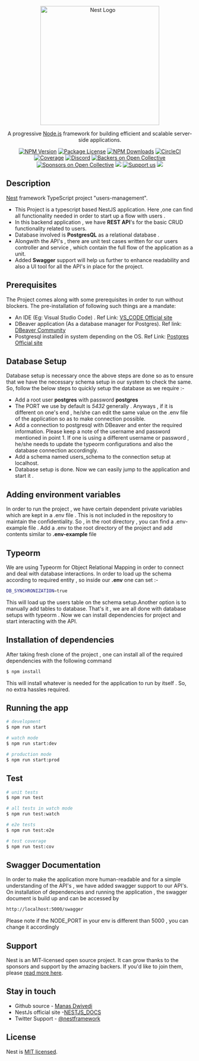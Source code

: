 <p align="center">
  <a href="http://nestjs.com/" target="blank"><img src="https://nestjs.com/img/logo_text.svg" width="320" alt="Nest Logo" /></a>
</p>

[circleci-image]: https://img.shields.io/circleci/build/github/nestjs/nest/master?token=abc123def456
[circleci-url]: https://circleci.com/gh/nestjs/nest

  <p align="center">A progressive <a href="http://nodejs.org" target="_blank">Node.js</a> framework for building efficient and scalable server-side applications.</p>
    <p align="center">
<a href="https://www.npmjs.com/~nestjscore" target="_blank"><img src="https://img.shields.io/npm/v/@nestjs/core.svg" alt="NPM Version" /></a>
<a href="https://www.npmjs.com/~nestjscore" target="_blank"><img src="https://img.shields.io/npm/l/@nestjs/core.svg" alt="Package License" /></a>
<a href="https://www.npmjs.com/~nestjscore" target="_blank"><img src="https://img.shields.io/npm/dm/@nestjs/common.svg" alt="NPM Downloads" /></a>
<a href="https://circleci.com/gh/nestjs/nest" target="_blank"><img src="https://img.shields.io/circleci/build/github/nestjs/nest/master" alt="CircleCI" /></a>
<a href="https://coveralls.io/github/nestjs/nest?branch=master" target="_blank"><img src="https://coveralls.io/repos/github/nestjs/nest/badge.svg?branch=master#9" alt="Coverage" /></a>
<a href="https://discord.gg/G7Qnnhy" target="_blank"><img src="https://img.shields.io/badge/discord-online-brightgreen.svg" alt="Discord"/></a>
<a href="https://opencollective.com/nest#backer" target="_blank"><img src="https://opencollective.com/nest/backers/badge.svg" alt="Backers on Open Collective" /></a>
<a href="https://opencollective.com/nest#sponsor" target="_blank"><img src="https://opencollective.com/nest/sponsors/badge.svg" alt="Sponsors on Open Collective" /></a>
  <a href="https://paypal.me/kamilmysliwiec" target="_blank"><img src="https://img.shields.io/badge/Donate-PayPal-ff3f59.svg"/></a>
    <a href="https://opencollective.com/nest#sponsor"  target="_blank"><img src="https://img.shields.io/badge/Support%20us-Open%20Collective-41B883.svg" alt="Support us"></a>
  <a href="https://twitter.com/nestframework" target="_blank"><img src="https://img.shields.io/twitter/follow/nestframework.svg?style=social&label=Follow"></a>
</p>
  <!--[![Backers on Open Collective](https://opencollective.com/nest/backers/badge.svg)](https://opencollective.com/nest#backer)
  [![Sponsors on Open Collective](https://opencollective.com/nest/sponsors/badge.svg)](https://opencollective.com/nest#sponsor)-->

## Description

[Nest](https://github.com/nestjs/nest) framework TypeScript project "users-management".

- This Project is a typescript based NestJS application. Here ,one can find all functionality needed in order to start up a flow with users .
- In this backend application , we have **REST API**'s for the basic CRUD functionality related to users.
- Database involved is **PostgresQL** as a relational database .
- Alongwith the API's , there are unit test cases written for our users controller and service , which contain the full flow of the application as a unit.
- Added **Swagger** support will help us further to enhance readability and also a UI tool for all the API's in place for the project.

## Prerequisites

The Project comes along with some prerequisites in order to run without blockers. The pre-installation of following such things are a mandate:

- An IDE (Eg: Visual Studio Code) . Ref Link: [VS_CODE Official site](https://code.visualstudio.com/)
- DBeaver application (As a database manager for Postgres). Ref link: [DBeaver Community](https://dbeaver.io/)
- Postgresql installed in system depending on the OS. Ref Link: [Postgres Official site](https://www.postgresql.org/)

## Database Setup

Database setup is necessary once the above steps are done so as to ensure that we have the necessary schema setup in our system to check the same. So, follow the below steps to quickly setup the database as we require :-

- Add a root user **postgres** with password **postgres**
- The PORT we use by default is _5432_ generally . Anyways , if it is different on one's end , he/she can edit the same value on the .env file of the application so as to make connection possible.
- Add a connection to postgresql with DBeaver and enter the required information. Please keep a note of the username and password mentioned in point 1. If one is using a different username or password , he/she needs to update the typeorm configurations and also the database connection accordingly.
- Add a schema named users_schema to the connection setup at localhost.
- Database setup is done. Now we can easily jump to the application and start it .

## Adding environment variables

In order to run the project , we have certain dependent private variables which are kept in a .env file . This is not included in the repository to maintain the confidentiality. So , in the root directory , you can find a .env-example file . Add a .env to the root directory of the project and add contents similar to **.env-example** file

## Typeorm

We are using Typeorm for Object Relational Mapping in order to connect and deal with database interactions. In order to load up the schema according to required entity , so inside our **.env** one can set :-

```bash
DB_SYNCHRONIZATION=true
```

This will load up the users table on the schema setup.Another option is to manually add tables to database. That's it , we are all done with database setups with typeorm . Now we can install dependencies for project and start interacting with the API.

## Installation of dependencies

After taking fresh clone of the project , one can install all of the required dependencies with the following command

```bash
$ npm install
```

This will install whatever is needed for the application to run by itself . So, no extra hassles required.

## Running the app

```bash
# development
$ npm run start

# watch mode
$ npm run start:dev

# production mode
$ npm run start:prod
```

## Test

```bash
# unit tests
$ npm run test

# all tests in watch mode
$ npm run test:watch

# e2e tests
$ npm run test:e2e

# test coverage
$ npm run test:cov
```

## Swagger Documentation

In order to make the application more human-readable and for a simple understanding of the API's , we have added swagger support to our API's. On installation of dependencies and running the application , the swagger document is build up and can be accessed by

```bash
http://localhost:5000/swagger
```

Please note if the NODE_PORT in your env is different than 5000 , you can change it accordingly

## Support

Nest is an MIT-licensed open source project. It can grow thanks to the sponsors and support by the amazing backers. If you'd like to join them, please [read more here](https://docs.nestjs.com/support).

## Stay in touch

- Github source - [Manas Dwivedi](https://github.com/manasd07/users-management)
- NestJs official site -[NESTJS_DOCS](https://docs.nestjs.com/)
- Twitter Support - [@nestframework](https://twitter.com/nestframework)

## License

Nest is [MIT licensed](LICENSE).
